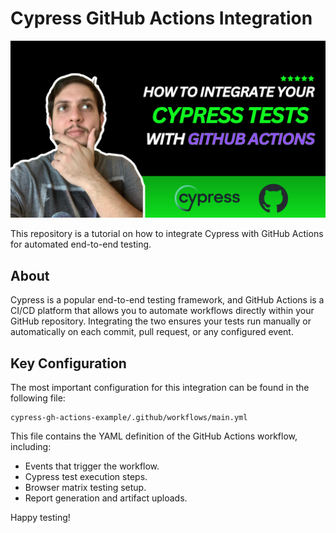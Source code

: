 # Cypress GitHub Actions Integration

[![Youtube Thumbnail](how-to-intregrate-cypress-with-gh-actions-thumbnail.png)](https://youtu.be/yHZ_B1bkZfA?si=zRvU758n4VoZypEo)

This repository is a tutorial on how to integrate Cypress with GitHub Actions for automated end-to-end testing.



## About
Cypress is a popular end-to-end testing framework, and GitHub Actions is a CI/CD platform that allows you to automate workflows directly within your GitHub repository. Integrating the two ensures your tests run manually or automatically on each commit, pull request, or any configured event.

## Key Configuration
The most important configuration for this integration can be found in the following file:

```
cypress-gh-actions-example/.github/workflows/main.yml
```

This file contains the YAML definition of the GitHub Actions workflow, including:
- Events that trigger the workflow.
- Cypress test execution steps.
- Browser matrix testing setup.
- Report generation and artifact uploads.

Happy testing!

